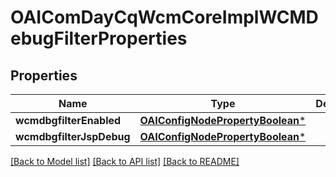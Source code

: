 # OAIComDayCqWcmCoreImplWCMDebugFilterProperties

## Properties
Name | Type | Description | Notes
------------ | ------------- | ------------- | -------------
**wcmdbgfilterEnabled** | [**OAIConfigNodePropertyBoolean***](OAIConfigNodePropertyBoolean.md) |  | [optional] 
**wcmdbgfilterJspDebug** | [**OAIConfigNodePropertyBoolean***](OAIConfigNodePropertyBoolean.md) |  | [optional] 

[[Back to Model list]](../README.md#documentation-for-models) [[Back to API list]](../README.md#documentation-for-api-endpoints) [[Back to README]](../README.md)


